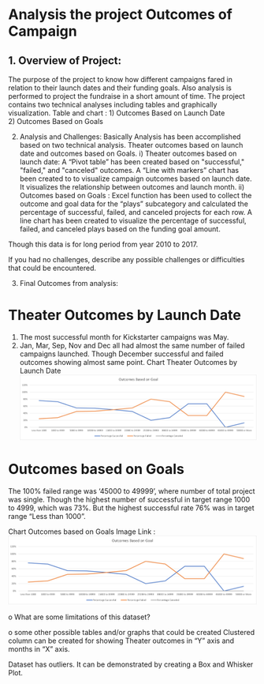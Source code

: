 # Analysis the project Outcomes of Campaign



  ## 1. Overview of Project: 
The purpose of the project to know how different campaigns fared in relation to their launch dates and their funding goals. Also analysis is performed to project the fundraise in a short amount of time.
 The project contains two technical analyses including tables and graphically visualization. 
Table and chart : 1) Outcomes Based on Launch Date  
2) Outcomes Based on Goals

2. Analysis and Challenges: 
Basically Analysis has been accomplished based on two technical analysis. Theater outcomes based on launch date and outcomes based on Goals.
i) Theater outcomes based on launch date:
A “Pivot table” has been created based on  "successful," "failed," and "canceled" outcomes. 
A “Line with markers” chart has been created to to visualize campaign outcomes based on launch date. It visualizes the relationship between outcomes and launch month.
ii)  Outcomes based on Goals :
Excel function has been used to collect the outcome and goal data for the “plays” subcategory and calculated the percentage of successful, failed, and canceled projects for each row.
A line chart has been created to visualize the percentage of successful, failed, and canceled plays based on the funding goal amount. 

Though this data is for long period from year 2010 to 2017. 

If you had no challenges, describe any possible challenges or difficulties that could be encountered.

3. Final Outcomes from analysis:
 
 # Theater Outcomes by Launch Date
1)	The most successful month for Kickstarter campaigns was May.
2)	Jan, Mar, Sep, Nov and Dec all had almost the same number of failed campaigns launched. Though December successful and failed outcomes showing almost same point.
Chart Theater Outcomes by Launch Date
![alt text](https://github.com/sharifbhuiyan/Kickstarter_analysis/blob/main/Resources/Outcomes_vs_Goals.png)

# Outcomes based on Goals
The 100% failed range was ‘45000 to 49999’, where number of total project was single. Though the highest number of successful in target range 1000 to 4999, which was 73%. But the highest successful rate 76% was in target range “Less than 1000”.  

Chart Outcomes based on Goals Image Link :
![alt text](https://github.com/sharifbhuiyan/Kickstarter_analysis/blob/main/Resources/Outcomes_vs_Goals.png)

o	What are some limitations of this dataset?


o	some other possible tables and/or graphs that could be created
Clustered column can be created for showing Theater outcomes in “Y” axis and months in “X” axis. 

Dataset has outliers. It can be demonstrated by creating a Box and Whisker Plot. 
